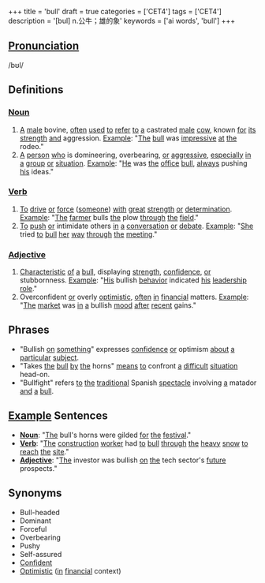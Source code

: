 +++
title = 'bull'
draft = true
categories = ['CET4']
tags = ['CET4']
description = '[bul] n.公牛；雄的象'
keywords = ['ai words', 'bull']
+++

## [Pronunciation](/en/post/pronunciation/)
/bʊl/

## Definitions
### [Noun](/en/post/noun/)
1. [A](/en/post/a/) [male](/en/post/male/) bovine, [often](/en/post/often/) [used](/en/post/used/) [to](/en/post/to/) [refer](/en/post/refer/) [to](/en/post/to/) [a](/en/post/a/) castrated [male](/en/post/male/) [cow](/en/post/cow/), known [for](/en/post/for/) [its](/en/post/its/) [strength](/en/post/strength/) [and](/en/post/and/) aggression. [Example](/en/post/example/): "[The](/en/post/the/) [bull](/en/post/bull/) was [impressive](/en/post/impressive/) [at](/en/post/at/) [the](/en/post/the/) rodeo."
2. [A](/en/post/a/) [person](/en/post/person/) [who](/en/post/who/) is domineering, overbearing, [or](/en/post/or/) [aggressive](/en/post/aggressive/), [especially](/en/post/especially/) [in](/en/post/in/) [a](/en/post/a/) [group](/en/post/group/) [or](/en/post/or/) [situation](/en/post/situation/). [Example](/en/post/example/): "[He](/en/post/he/) was [the](/en/post/the/) [office](/en/post/office/) [bull](/en/post/bull/), [always](/en/post/always/) pushing [his](/en/post/his/) ideas."

### [Verb](/en/post/verb/)
1. [To](/en/post/to/) [drive](/en/post/drive/) [or](/en/post/or/) [force](/en/post/force/) ([someone](/en/post/someone/)) [with](/en/post/with/) [great](/en/post/great/) [strength](/en/post/strength/) [or](/en/post/or/) [determination](/en/post/determination/). [Example](/en/post/example/): "[The](/en/post/the/) [farmer](/en/post/farmer/) bulls [the](/en/post/the/) plow [through](/en/post/through/) [the](/en/post/the/) [field](/en/post/field/)."
2. [To](/en/post/to/) [push](/en/post/push/) [or](/en/post/or/) intimidate others [in](/en/post/in/) [a](/en/post/a/) [conversation](/en/post/conversation/) [or](/en/post/or/) [debate](/en/post/debate/). [Example](/en/post/example/): "[She](/en/post/she/) tried [to](/en/post/to/) [bull](/en/post/bull/) [her](/en/post/her/) [way](/en/post/way/) [through](/en/post/through/) [the](/en/post/the/) [meeting](/en/post/meeting/)."

### [Adjective](/en/post/adjective/)
1. [Characteristic](/en/post/characteristic/) [of](/en/post/of/) [a](/en/post/a/) [bull](/en/post/bull/), displaying [strength](/en/post/strength/), [confidence](/en/post/confidence/), [or](/en/post/or/) stubbornness. [Example](/en/post/example/): "[His](/en/post/his/) bullish [behavior](/en/post/behavior/) indicated [his](/en/post/his/) [leadership](/en/post/leadership/) [role](/en/post/role/)."
2. Overconfident [or](/en/post/or/) overly [optimistic](/en/post/optimistic/), [often](/en/post/often/) [in](/en/post/in/) [financial](/en/post/financial/) matters. [Example](/en/post/example/): "[The](/en/post/the/) [market](/en/post/market/) was [in](/en/post/in/) [a](/en/post/a/) bullish [mood](/en/post/mood/) [after](/en/post/after/) [recent](/en/post/recent/) gains."

## Phrases
- "Bullish [on](/en/post/on/) [something](/en/post/something/)" expresses [confidence](/en/post/confidence/) [or](/en/post/or/) optimism [about](/en/post/about/) [a](/en/post/a/) [particular](/en/post/particular/) [subject](/en/post/subject/).
- "Takes [the](/en/post/the/) [bull](/en/post/bull/) [by](/en/post/by/) [the](/en/post/the/) horns" [means](/en/post/means/) [to](/en/post/to/) confront [a](/en/post/a/) [difficult](/en/post/difficult/) [situation](/en/post/situation/) head-on.
- "Bullfight" refers [to](/en/post/to/) [the](/en/post/the/) [traditional](/en/post/traditional/) Spanish [spectacle](/en/post/spectacle/) involving [a](/en/post/a/) matador [and](/en/post/and/) [a](/en/post/a/) [bull](/en/post/bull/).

## [Example](/en/post/example/) Sentences
- **[Noun](/en/post/noun/)**: "[The](/en/post/the/) bull's horns were gilded [for](/en/post/for/) [the](/en/post/the/) [festival](/en/post/festival/)."
- **[Verb](/en/post/verb/)**: "[The](/en/post/the/) [construction](/en/post/construction/) [worker](/en/post/worker/) had [to](/en/post/to/) [bull](/en/post/bull/) [through](/en/post/through/) [the](/en/post/the/) [heavy](/en/post/heavy/) [snow](/en/post/snow/) [to](/en/post/to/) [reach](/en/post/reach/) [the](/en/post/the/) [site](/en/post/site/)."
- **[Adjective](/en/post/adjective/)**: "[The](/en/post/the/) investor was bullish [on](/en/post/on/) [the](/en/post/the/) tech sector's [future](/en/post/future/) prospects."

## Synonyms
- Bull-headed
- Dominant
- Forceful
- Overbearing
- Pushy
- Self-assured
- [Confident](/en/post/confident/)
- [Optimistic](/en/post/optimistic/) ([in](/en/post/in/) [financial](/en/post/financial/) context)
